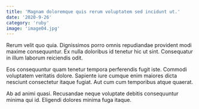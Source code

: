 ```yaml
---
title: 'Magnam doloremque quis rerum voluptatem sed incidunt ut.'
date: '2020-9-26'
category: 'ruby'
image: 'image04.jpg'
---
```


Rerum velit quo quia. Dignissimos porro omnis repudiandae provident modi maxime consequuntur. Ex nulla doloribus id tenetur hic ut sint. Consequatur in illum laborum reiciendis odit.
 Eos consequuntur quam tenetur tempora perferendis fugit iste. Commodi voluptatem veritatis dolore. Sapiente iure cumque enim maiores dicta nesciunt consectetur itaque fugiat. Aut cum cum temporibus atque quaerat.
 Ab ad animi quasi. Recusandae neque voluptate debitis consequuntur minima qui id. Eligendi dolores minima fuga itaque.
